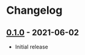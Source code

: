# Changelog

## [0.1.0] - 2021-06-02

- Initial release


<!-- http://keepachangelog.com/ -->

<!-- [0.1.1]: https://github.com/zce/lrc-pages/compare/v0.1.0...v0.1.1 -->
[0.1.0]: https://github.com/zce/lrc-pages/releases/tag/v0.1.0
